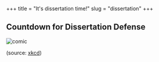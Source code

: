 +++ 
title = "It's dissertation time!"
slug = "dissertation"
+++

## Countdown for Dissertation Defense

![comic](/images/thesis_defense.png?raw=true)

(source: [xkcd](https://xkcd.com/1403/))

